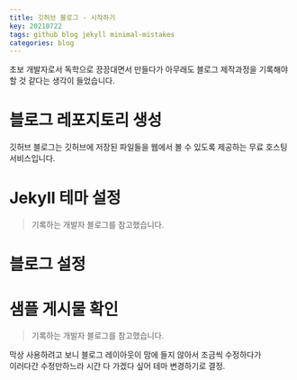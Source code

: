 ```yaml
---
title: 깃허브 블로그 - 시작하기
key: 20210722
tags: github blog jekyll minimal-mistakes
categories: blog
---
```

  

초보 개발자로서 독학으로 끙끙대면서 만들다가 아무래도 블로그 제작과정을 기록해야할 것 같다는 생각이 들었습니다. 

# 블로그 레포지토리 생성

깃허브 블로그는 깃허브에 저장된 파일들을 웹에서 볼 수 있도록 제공하는 무료 호스팅 서비스입니다.

# Jekyll 테마 설정
> 기록하는 개발자 블로그를 참고했습니다.

# 블로그 설정

# 샘플 게시물 확인
> 기록하는 개발자 블로그를 참고했습니다.

막상 사용하려고 보니 블로그 레이아웃이 맘에 들지 않아서 조금씩 수정하다가  
이러다간 수정만하느라 시간 다 가겠다 싶어 테마 변경하기로 결정.